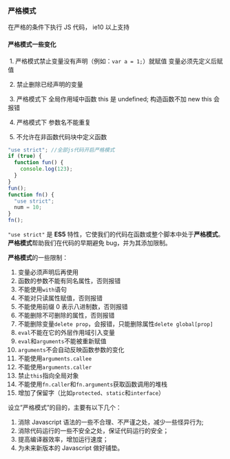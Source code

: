 ### 严格模式

在严格的条件下执行 JS 代码， ie10 以上支持

#### 严格模式一些变化

​ 1. 严格模式禁止变量没有声明（例如：`var a = 1;`）就赋值 变量必须先定义后赋值

​ 2. 禁止删除已经声明的变量

​ 3. 严格模式下 全局作用域中函数 this 是 undefined; 构造函数不加 new this 会报错

​ 4. 严格模式下 参数名不能重复

​ 5. 不允许在非函数代码块中定义函数

```javascript
"use strict"; //全部js代码开启严格模式
if (true) {
  function fun() {
    console.log(123);
  }
}
fun();
function fn() {
  "use strict";
  num = 10;
}
fn();
```

`"use strict"` 是 **ES5** 特性，它使我们的代码在函数或整个脚本中处于**严格模式**。**严格模式**帮助我们在代码的早期避免 bug，并为其添加限制。

**严格模式**的一些限制：

1. 变量必须声明后再使用
2. 函数的参数不能有同名属性，否则报错
3. 不能使用`with`语句
4. 不能对只读属性赋值，否则报错
5. 不能使用前缀 0 表示八进制数，否则报错
6. 不能删除不可删除的属性，否则报错
7. 不能删除变量`delete prop`，会报错，只能删除属性`delete global[prop]`
8. `eval`不能在它的外层作用域引入变量
9. `eval`和`arguments`不能被重新赋值
10. `arguments`不会自动反映函数参数的变化
11. 不能使用`arguments.callee`
12. 不能使用`arguments.caller`
13. 禁止`this`指向全局对象
14. 不能使用`fn.caller`和`fn.arguments`获取函数调用的堆栈
15. 增加了保留字（比如`protected`、`static`和`interface`）

设立”严格模式”的目的，主要有以下几个：

1. 消除 Javascript 语法的一些不合理、不严谨之处，减少一些怪异行为;
2. 消除代码运行的一些不安全之处，保证代码运行的安全；
3. 提高编译器效率，增加运行速度；
4. 为未来新版本的 Javascript 做好铺垫。
